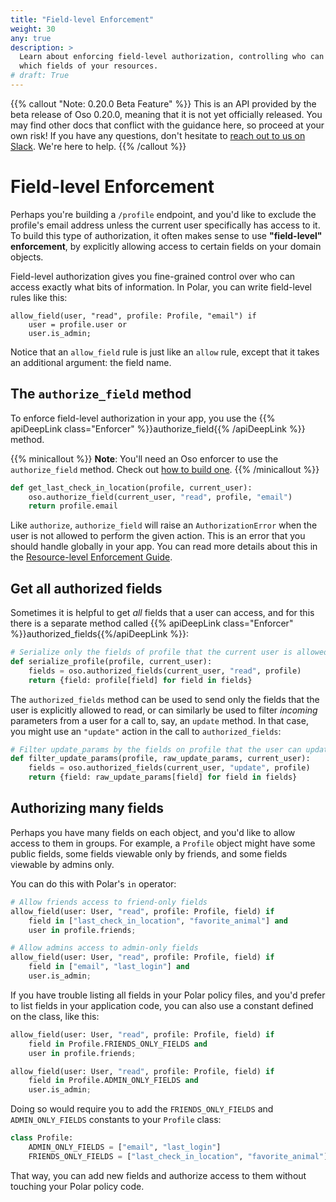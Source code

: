```yaml
---
title: "Field-level Enforcement"
weight: 30
any: true
description: >
  Learn about enforcing field-level authorization, controlling who can access
  which fields of your resources.
# draft: True
---
```


{{% callout "Note: 0.20.0 Beta Feature" %}}
  This is an API provided by the beta release of Oso 0.20.0, meaning that it is
  not yet officially released. You may find other docs that conflict with the
  guidance here, so proceed at your own risk! If you have any questions, don't
  hesitate to [reach out to us on Slack](https://join-slack.osohq.com). We're
  here to help.
{{% /callout %}}

<div class="pb-10"></div>

# Field-level Enforcement

Perhaps you're building a `/profile` endpoint, and you'd like to exclude the
profile's email address unless the current user specifically has access to it.
To build this type of authorization, it often makes sense to use **"field-level"
enforcement**, by explicitly allowing access to certain fields on your domain
objects.

Field-level authorization gives you fine-grained control over who can access
exactly what bits of information. In Polar, you can write field-level rules like
this:

```polar
allow_field(user, "read", profile: Profile, "email") if
    user = profile.user or
    user.is_admin;
```

Notice that an `allow_field` rule is just like an `allow` rule, except that it
takes an additional argument: the field name.

## The `authorize_field` method

To enforce field-level authorization in your app, you use the {{% apiDeepLink
class="Enforcer" %}}authorize_field{{% /apiDeepLink %}} method.

{{% minicallout %}}
**Note**: You'll need an Oso enforcer to use the `authorize_field` method. Check
out [how to build one](enforcer.html).
{{% /minicallout %}}

```python
def get_last_check_in_location(profile, current_user):
    oso.authorize_field(current_user, "read", profile, "email")
    return profile.email
```

Like `authorize`, `authorize_field` will raise an `AuthorizationError` when the
user is not allowed to perform the given action. This is an error that you
should handle globally in your app. You can read more details about this in the
[Resource-level Enforcement Guide](resource.html#authorization-failure).

## Get all authorized fields

Sometimes it is helpful to get _all_ fields that a user can access, and for this
there is a separate method called {{% apiDeepLink class="Enforcer"
%}}authorized_fields{{%/apiDeepLink %}}:

```python
# Serialize only the fields of profile that the current user is allowed to read
def serialize_profile(profile, current_user):
    fields = oso.authorized_fields(current_user, "read", profile)
    return {field: profile[field] for field in fields}
```

The `authorized_fields` method can be used to send only the fields that the user
is explicitly allowed to read, or can similarly be used to filter _incoming_
parameters from a user for a call to, say, an `update` method. In that case, you
might use an `"update"` action in the call to `authorized_fields`:

```python
# Filter update_params by the fields on profile that the user can update
def filter_update_params(profile, raw_update_params, current_user):
    fields = oso.authorized_fields(current_user, "update", profile)
    return {field: raw_update_params[field] for field in fields}
```

## Authorizing many fields

Perhaps you have many fields on each object, and you'd like to allow access to
them in groups. For example, a `Profile` object might have some public fields,
some fields viewable only by friends, and some fields viewable by admins only.

You can do this with Polar's `in` operator:

```python
# Allow friends access to friend-only fields
allow_field(user: User, "read", profile: Profile, field) if
    field in ["last_check_in_location", "favorite_animal"] and
    user in profile.friends;

# Allow admins access to admin-only fields
allow_field(user: User, "read", profile: Profile, field) if
    field in ["email", "last_login"] and
    user.is_admin;
```

If you have trouble listing all fields in your Polar policy files, and you'd
prefer to list fields in your application code, you can also use a constant
defined on the class, like this:

```python
allow_field(user: User, "read", profile: Profile, field) if
    field in Profile.FRIENDS_ONLY_FIELDS and
    user in profile.friends;

allow_field(user: User, "read", profile: Profile, field) if
    field in Profile.ADMIN_ONLY_FIELDS and
    user.is_admin;
```

Doing so would require you to add the `FRIENDS_ONLY_FIELDS` and
`ADMIN_ONLY_FIELDS` constants to your `Profile` class:

```python
class Profile:
    ADMIN_ONLY_FIELDS = ["email", "last_login"]
    FRIENDS_ONLY_FIELDS = ["last_check_in_location", "favorite_animal"]
```

That way, you can add new fields and authorize access to them without touching
your Polar policy code.

